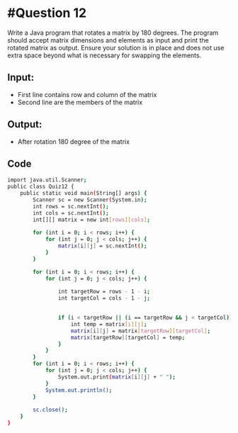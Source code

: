 # #Question 12
Write a Java program that rotates a matrix by 180 degrees. The program should accept matrix dimensions and elements as input and print the rotated matrix as output. Ensure your solution is in place and does not use extra space beyond what is necessary for swapping the elements.

## Input:
* First line contains row and column of the matrix
* Second line are the members of the matrix


## Output:
* After rotation 180 degree of the matrix

## Code

```bash
import java.util.Scanner;
public class Quiz12 {
    public static void main(String[] args) {
        Scanner sc = new Scanner(System.in);
        int rows = sc.nextInt();
        int cols = sc.nextInt();
        int[][] matrix = new int[rows][cols];
        
        for (int i = 0; i < rows; i++) {
            for (int j = 0; j < cols; j++) {
                matrix[i][j] = sc.nextInt();
            }
        }

        for (int i = 0; i < rows; i++) {
            for (int j = 0; j < cols; j++) {
                
                int targetRow = rows - 1 - i;
                int targetCol = cols - 1 - j;

                
                if (i < targetRow || (i == targetRow && j < targetCol)) {
                    int temp = matrix[i][j];
                    matrix[i][j] = matrix[targetRow][targetCol];
                    matrix[targetRow][targetCol] = temp;
                }
            }
        }
        for (int i = 0; i < rows; i++) {
            for (int j = 0; j < cols; j++) {
                System.out.print(matrix[i][j] + " ");
            }
            System.out.println();
        }
        
        sc.close();
    }
}
```